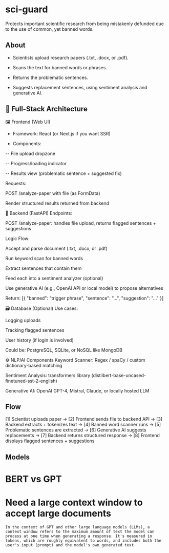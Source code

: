# sci-guard
Protects important scientific research from being mistakenly defunded due to the use of common, yet banned words. 

## About

- Scientists upload research papers (.txt, .docx, or .pdf).

- Scans the text for banned words or phrases.

- Returns the problematic sentences.

- Suggests replacement sentences, using sentiment analysis and generative AI.

## 🧱 Full-Stack Architecture

🖼️ Frontend (Web UI)

- Framework: React (or Next.js if you want SSR)

- Components:

-- File upload dropzone

-- Progress/loading indicator

-- Results view (problematic sentence + suggested fix)

Requests:

POST /analyze-paper with file (as FormData)

Render structured results returned from backend

🧠 Backend (FastAPI)
Endpoints:

POST /analyze-paper: handles file upload, returns flagged sentences + suggestions

Logic Flow:

Accept and parse document (.txt, .docx, or .pdf)

Run keyword scan for banned words

Extract sentences that contain them

Feed each into a sentiment analyzer (optional)

Use generative AI (e.g., OpenAI API or local model) to propose alternatives

Return: [{ "banned": "trigger phrase", "sentence": "...", "suggestion": "..." }]

🗃️ Database (Optional)
Use cases:

Logging uploads

Tracking flagged sentences

User history (if login is involved)

Could be: PostgreSQL, SQLite, or NoSQL like MongoDB

⚙️ NLP/AI Components
Keyword Scanner: Regex / spaCy / custom dictionary-based matching

Sentiment Analysis: transformers library (distilbert-base-uncased-finetuned-sst-2-english)

Generative AI: OpenAI GPT-4, Mistral, Claude, or locally hosted LLM

## Flow 

[1] Scientist uploads paper → 
[2] Frontend sends file to backend API →
[3] Backend extracts + tokenizes text →
[4] Banned word scanner runs →
[5] Problematic sentences are extracted →
[6] Generative AI suggests replacements →
[7] Backend returns structured response →
[8] Frontend displays flagged sentences + suggestions


## Models

# BERT vs GPT
# Need a large context window to accept large documents

```
In the context of GPT and other large language models (LLMs), a context window refers to the maximum amount of text the model can process at one time when generating a response. It's measured in tokens, which are roughly equivalent to words, and includes both the user's input (prompt) and the model's own generated text

```